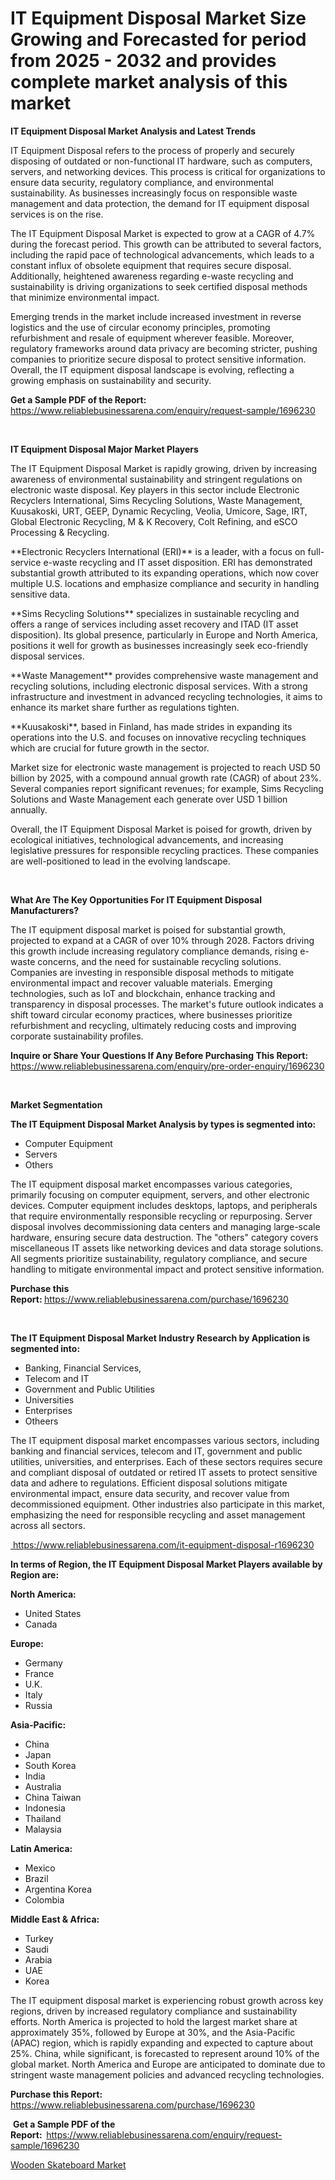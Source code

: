 <p><h1>IT Equipment Disposal Market Size Growing and Forecasted for period from 2025 - 2032 and provides complete market analysis of this market</h1></p><p><strong>IT Equipment Disposal Market Analysis and Latest Trends</strong></p>
<p><p>IT Equipment Disposal refers to the process of properly and securely disposing of outdated or non-functional IT hardware, such as computers, servers, and networking devices. This process is critical for organizations to ensure data security, regulatory compliance, and environmental sustainability. As businesses increasingly focus on responsible waste management and data protection, the demand for IT equipment disposal services is on the rise.</p><p>The IT Equipment Disposal Market is expected to grow at a CAGR of 4.7% during the forecast period. This growth can be attributed to several factors, including the rapid pace of technological advancements, which leads to a constant influx of obsolete equipment that requires secure disposal. Additionally, heightened awareness regarding e-waste recycling and sustainability is driving organizations to seek certified disposal methods that minimize environmental impact.</p><p>Emerging trends in the market include increased investment in reverse logistics and the use of circular economy principles, promoting refurbishment and resale of equipment wherever feasible. Moreover, regulatory frameworks around data privacy are becoming stricter, pushing companies to prioritize secure disposal to protect sensitive information. Overall, the IT equipment disposal landscape is evolving, reflecting a growing emphasis on sustainability and security.</p></p>
<p><strong>Get a Sample PDF of the Report:&nbsp;</strong> <a href="https://www.reliablebusinessarena.com/enquiry/request-sample/1696230?utm_campaign=3586&utm_medium=2&utm_source=Github&utm_content=ia&utm_term=27032025&utm_id=it-equipment-disposal">https://www.reliablebusinessarena.com/enquiry/request-sample/1696230</a></p>
<p>&nbsp;</p>
<p><strong>IT Equipment Disposal Major Market Players</strong></p>
<p><p>The IT Equipment Disposal Market is rapidly growing, driven by increasing awareness of environmental sustainability and stringent regulations on electronic waste disposal. Key players in this sector include Electronic Recyclers International, Sims Recycling Solutions, Waste Management, Kuusakoski, URT, GEEP, Dynamic Recycling, Veolia, Umicore, Sage, IRT, Global Electronic Recycling, M & K Recovery, Colt Refining, and eSCO Processing & Recycling.</p><p>**Electronic Recyclers International (ERI)** is a leader, with a focus on full-service e-waste recycling and IT asset disposition. ERI has demonstrated substantial growth attributed to its expanding operations, which now cover multiple U.S. locations and emphasize compliance and security in handling sensitive data.</p><p>**Sims Recycling Solutions** specializes in sustainable recycling and offers a range of services including asset recovery and ITAD (IT asset disposition). Its global presence, particularly in Europe and North America, positions it well for growth as businesses increasingly seek eco-friendly disposal services. </p><p>**Waste Management** provides comprehensive waste management and recycling solutions, including electronic disposal services. With a strong infrastructure and investment in advanced recycling technologies, it aims to enhance its market share further as regulations tighten.</p><p>**Kuusakoski**, based in Finland, has made strides in expanding its operations into the U.S. and focuses on innovative recycling techniques which are crucial for future growth in the sector.</p><p>Market size for electronic waste management is projected to reach USD 50 billion by 2025, with a compound annual growth rate (CAGR) of about 23%. Several companies report significant revenues; for example, Sims Recycling Solutions and Waste Management each generate over USD 1 billion annually.</p><p>Overall, the IT Equipment Disposal Market is poised for growth, driven by ecological initiatives, technological advancements, and increasing legislative pressures for responsible recycling practices. These companies are well-positioned to lead in the evolving landscape.</p></p>
<p>&nbsp;</p>
<p><strong>What Are The Key Opportunities For IT Equipment Disposal Manufacturers?</strong></p>
<p><p>The IT equipment disposal market is poised for substantial growth, projected to expand at a CAGR of over 10% through 2028. Factors driving this growth include increasing regulatory compliance demands, rising e-waste concerns, and the need for sustainable recycling solutions. Companies are investing in responsible disposal methods to mitigate environmental impact and recover valuable materials. Emerging technologies, such as IoT and blockchain, enhance tracking and transparency in disposal processes. The market's future outlook indicates a shift toward circular economy practices, where businesses prioritize refurbishment and recycling, ultimately reducing costs and improving corporate sustainability profiles.</p></p>
<p><strong>Inquire or Share Your Questions If Any Before Purchasing This Report:</strong> <a href="https://www.reliablebusinessarena.com/enquiry/pre-order-enquiry/1696230?utm_campaign=3586&utm_medium=2&utm_source=Github&utm_content=ia&utm_term=27032025&utm_id=it-equipment-disposal">https://www.reliablebusinessarena.com/enquiry/pre-order-enquiry/1696230</a></p>
<p>&nbsp;</p>
<p><strong>Market Segmentation</strong></p>
<p><strong>The IT Equipment Disposal Market Analysis by types is segmented into:</strong></p>
<p><ul><li>Computer Equipment</li><li>Servers</li><li>Others</li></ul></p>
<p><p>The IT equipment disposal market encompasses various categories, primarily focusing on computer equipment, servers, and other electronic devices. Computer equipment includes desktops, laptops, and peripherals that require environmentally responsible recycling or repurposing. Server disposal involves decommissioning data centers and managing large-scale hardware, ensuring secure data destruction. The "others" category covers miscellaneous IT assets like networking devices and data storage solutions. All segments prioritize sustainability, regulatory compliance, and secure handling to mitigate environmental impact and protect sensitive information.</p></p>
<p><strong>Purchase this Report:&nbsp;</strong><a href="https://www.reliablebusinessarena.com/purchase/1696230?utm_campaign=3586&utm_medium=2&utm_source=Github&utm_content=ia&utm_term=27032025&utm_id=it-equipment-disposal">https://www.reliablebusinessarena.com/purchase/1696230</a></p>
<p>&nbsp;</p>
<p><strong>The IT Equipment Disposal Market Industry Research by Application is segmented into:</strong></p>
<p><ul><li>Banking, Financial Services,</li><li>Telecom and IT</li><li>Government and Public Utilities</li><li>Universities</li><li>Enterprises</li><li>Otheers</li></ul></p>
<p><p>The IT equipment disposal market encompasses various sectors, including banking and financial services, telecom and IT, government and public utilities, universities, and enterprises. Each of these sectors requires secure and compliant disposal of outdated or retired IT assets to protect sensitive data and adhere to regulations. Efficient disposal solutions mitigate environmental impact, ensure data security, and recover value from decommissioned equipment. Other industries also participate in this market, emphasizing the need for responsible recycling and asset management across all sectors.</p></p>
<p><a href="https://www.reliablebusinessarena.com/it-equipment-disposal-r1696230?utm_campaign=3586&utm_medium=2&utm_source=Github&utm_content=ia&utm_term=27032025&utm_id=it-equipment-disposal">&nbsp;https://www.reliablebusinessarena.com/it-equipment-disposal-r1696230</a></p>
<p><strong>In terms of Region, the IT Equipment Disposal Market Players available by Region are:</strong></p>
<p>
    <p> <strong> North America: </strong>
        <ul>
            <li>United States</li>
            <li>Canada</li>
        </ul>
        </p> 
    <p> <strong> Europe: </strong>
        <ul>
            <li>Germany</li>
            <li>France</li>
            <li>U.K.</li>
            <li>Italy</li>
            <li>Russia</li>
        </ul>
        </p> 
    <p> <strong> Asia-Pacific: </strong>
        <ul>
            <li>China</li>
            <li>Japan</li>
            <li>South Korea</li>
            <li>India</li>
            <li>Australia</li>
            <li>China Taiwan</li>
            <li>Indonesia</li>
            <li>Thailand</li>
            <li>Malaysia</li>
        </ul>
        </p> 
    <p> <strong> Latin America: </strong>
        <ul>
            <li>Mexico</li>
            <li>Brazil</li>
            <li>Argentina Korea</li>
            <li>Colombia</li>
        </ul>
        </p> 
    <p> <strong> Middle East & Africa: </strong>
        <ul>
            <li>Turkey</li>
            <li>Saudi</li>
            <li>Arabia</li>
            <li>UAE</li>
            <li>Korea</li>
        </ul>
    </p>
    </p>
<p><p>The IT equipment disposal market is experiencing robust growth across key regions, driven by increased regulatory compliance and sustainability efforts. North America is projected to hold the largest market share at approximately 35%, followed by Europe at 30%, and the Asia-Pacific (APAC) region, which is rapidly expanding and expected to capture about 25%. China, while significant, is forecasted to represent around 10% of the global market. North America and Europe are anticipated to dominate due to stringent waste management policies and advanced recycling technologies.</p></p>
<p><strong>Purchase this Report: </strong><a href="https://www.reliablebusinessarena.com/purchase/1696230?utm_campaign=3586&utm_medium=2&utm_source=Github&utm_content=ia&utm_term=27032025&utm_id=it-equipment-disposal">https://www.reliablebusinessarena.com/purchase/1696230</a></p>
<p>&nbsp;<strong>Get a Sample PDF of the Report:&nbsp;&nbsp;</strong><a href="https://www.reliablebusinessarena.com/enquiry/request-sample/1696230?utm_campaign=3586&utm_medium=2&utm_source=Github&utm_content=ia&utm_term=27032025&utm_id=it-equipment-disposal">https://www.reliablebusinessarena.com/enquiry/request-sample/1696230</a></p>
<p><strong></strong></p>
<p><p><a href="https://github.com/baatetoshda/Market-Research-Report-List-1/blob/main/wooden-skateboard-market.md?utm_campaign=3586&utm_medium=2&utm_source=Github&utm_content=ia&utm_term=27032025&utm_id=it-equipment-disposal">Wooden Skateboard Market</a></p></p>